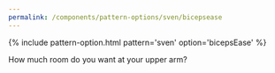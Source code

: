 ```yaml
---
permalink: /components/pattern-options/sven/bicepsease
---
```

{% include pattern-option.html pattern='sven' option='bicepsEase' %}

How much room do you want at your upper arm?
